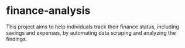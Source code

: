 # finance-analysis
This project aims to help individuals track their finance status, including savings and expenses, by automating data scraping and analyzing the findings. 
